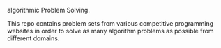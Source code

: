 algorithmic Problem Solving.

This repo contains problem sets from various competitive programming websites in order to solve as many algorithm problems as possible from different domains.
